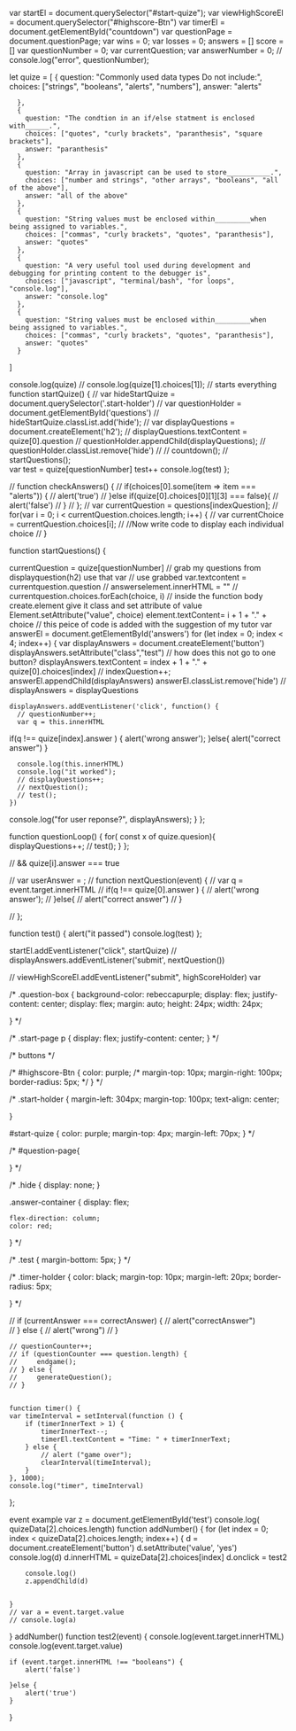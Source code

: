var startEl = document.querySelector("#start-quize");
var viewHighScoreEl = document.querySelector("#highscore-Btn")
var timerEl = document.getElementById("countdown")
var questionPage = document.questionPage;
var wins = 0;
var losses = 0;
answers = []
score = []
var questionNumber = 0;
var currentQuestion;
var answerNumber = 0;
// console.log("error", questionNumber);

let quize = [
    {
        question: "Commonly used data types Do not include:",
        choices: ["strings", "booleans", "alerts", "numbers"],
        answer: "alerts"
  
      },
      {
        question: "The condtion in an if/else statment is enclosed with______.",
        choices: ["quotes", "curly brackets", "paranthesis", "square brackets"],
        answer: "paranthesis"
      },
      {
        question: "Array in javascript can be used to store___________.",
        choices: ["number and strings", "other arrays", "booleans", "all of the above"],
        answer: "all of the above"
      },
      {
        question: "String values must be enclosed within_________when being assigned to variables.",
        choices: ["commas", "curly brackets", "quotes", "paranthesis"],
        answer: "quotes"
      },
      {
        question: "A very useful tool used during development and debugging for printing content to the debugger is",
        choices: ["javascript", "terminal/bash", "for loops", "console.log"],
        answer: "console.log"
      },
      {
        question: "String values must be enclosed within_________when being assigned to variables.",
        choices: ["commas", "curly brackets", "quotes", "paranthesis"],
        answer: "quotes"
      }    
  ]
  
  console.log(quize)
  // console.log(quize[1].choices[1]);
// starts everything
function startQuize() {
  // var hideStartQuize = document.querySelector('.start-holder')
  // var questionHolder = document.getElementById('questions')
  // hideStartQuize.classList.add('hide');
  // var displayQuestions = document.createElement('h2');
  // displayQuestions.textContent = quize[0].question
  // questionHolder.appendChild(displayQuestions);
  // questionHolder.classList.remove('hide')
  //   // countdown();
    // startQuestions();  
    var test = quize[questionNumber]
    test++
    console.log(test)
};

// function checkAnswers() {
//   if(choices[0].some(item => item === "alerts")) {
//       alert('true')
//     }else if(quize[0].choices[0][1][3] === false){
//       alert('false')
//     }
// };
// var currentQuestion = questions[indexQuestion];
// for(var i = 0; i < currentQuestion.choices.length; i++) {
//   var currentChoice = currentQuestion.choices[i];
//   //Now write code to display each individual choice
// }

function startQuestions() {
  
  currentQuestion = quize[questionNumber]
  // grab my questions from displayquestion(h2) use that var 
  // use grabbed var.textcontent = currentquestion.question
  // answerselement.innerHTML = ""
  // currentquestion.choices.forEach(choice, i)
  // inside the function body create.element give it class and set attribute of value
  Element.setAttribute("value", choice)
  element.textContent= i + 1 + "." + choice
  // this peice of code is added with the suggestion of my tutor
  var answerEl = document.getElementById('answers')
  for (let index = 0; index < 4; index++) {
    var displayAnswers = document.createElement('button')
    displayAnswers.setAttribute("class","test")
    // how does this not go to one button?
    displayAnswers.textContent = index + 1 + "." + quize[0].choices[index]
    // indexQuestion++;
    answerEl.appendChild(displayAnswers) 
    answerEl.classList.remove('hide')
    // displayAnswers = displayQuestions
    
    displayAnswers.addEventListener('click', function() {
      // questionNumber++;
      var q = this.innerHTML
  if(q !== quize[index].answer ) {
    alert('wrong answer');
  }else{
      alert("correct answer")
    }

      console.log(this.innerHTML)
      console.log("it worked");
      // displayQuestions++;
      // nextQuestion();
      // test();
    })
  console.log("for user reponse?", displayAnswers);
  } 
};

function questionLoop() {
  for( const x of quize.quesion){ 
    displayQuestions++;
    // test();
  }
};
    



// && quize[i].answer === true

// var userAnswer = ;
// function nextQuestion(event) {
//   var q = event.target.innerHTML
//   if(q !== quize[0].answer ) {
//     alert('wrong answer');
//   }else{
//       alert("correct answer")
//     }  

// };
  
  


function test() {
    alert("it passed")
    console.log(test)
};


startEl.addEventListener("click", startQuize)
// displayAnswers.addEventListener('submit', nextQuestion())

// viewHighScoreEl.addEventListener("submit", highScoreHolder)
var 



/* 
.question-box {
    background-color: rebeccapurple;
    display: flex;
    justify-content: center;
    display: flex;
    margin: auto;
    height: 24px;
    width: 24px;


} */


/* .start-page p {
    display: flex;
    justify-content: center;
} */



/* buttons */



/* 
#highscore-Btn {
    color: purple;
    /* margin-top: 10px;
    margin-right: 100px;
    border-radius: 5px; */
} */

/* .start-holder {
    margin-left: 304px;
    margin-top: 100px;
    text-align: center;
    
}

#start-quize {
    color: purple;
    margin-top: 4px;
    margin-left: 70px;
} */

/* #question-page{

} */

/* .hide {
    display: none;
}

.answer-container {
    display: flex;
    
    flex-direction: column;
    color: red;

} */

/* .test {
    margin-bottom: 5px;
} */

/* .timer-holder {
    color: black;
    margin-top: 10px;
    margin-left: 20px;
    border-radius: 5px;

} */


   // if (currentAnswer === correctAnswer) {
    //     alert("correctAnswer")     
    // } else {
    //     alert("wrong")
    // }

    // questionCounter++;
    // if (questionCounter === question.length) {
    //     endgame();    
    // } else {
    //     generateQuestion();
    // }                   


    function timer() {
    var timeInterval = setInterval(function () {
        if (timerInnerText > 1) {
            timerInnerText--;
            timerEl.textContent = "Time: " + timerInnerText;
        } else {
            // alert ("game over");
            clearInterval(timeInterval);
        }
    }, 1000);
    console.log("timer", timeInterval)
};




event example
var z = document.getElementById('test')
console.log( quizeData[2].choices.length)
function addNumber() {
    for (let index = 0; index < quizeData[2].choices.length; index++) {
         d = document.createElement('button')
         d.setAttribute('value', 'yes')
         console.log(d)
        d.innerHTML = quizeData[2].choices[index]
        d.onclick = test2

        console.log()
        z.appendChild(d)
        
        
    }
    // var a = event.target.value
    // console.log(a)
}
addNumber()
function test2(event) {
    console.log(event.target.innerHTML)
    console.log(event.target.value)

    if (event.target.innerHTML !== "booleans") {
        alert('false')

    }else {
        alert('true')
    }
}